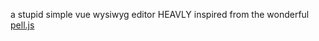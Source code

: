 a stupid simple vue wysiwyg editor HEAVLY inspired from the wonderful [pell.js](https://github.com/jaredreich/pell)
